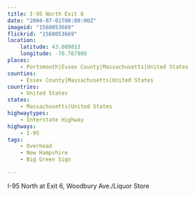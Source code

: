 ```yaml
---
title: I-95 North Exit 6
date: "2004-07-01T00:00:00Z"
imageid: "1560053669"
flickrid: "1560053669"
location:
    latitude: 43.089813
    longitude: -70.767989
places:
    - Portsmouth|Essex County|Massachusetts|United States
counties:
    - Essex County|Massachusetts|United States
countries:
    - United States
states:
    - Massachusetts|United States
highwaytypes:
    - Interstate Highway
highways:
    - I-95
tags:
    - Overhead
    - New Hampshire
    - Big Green Sign

---
```

I-95 North at Exit 6, Woodbury Ave./Liquor Store